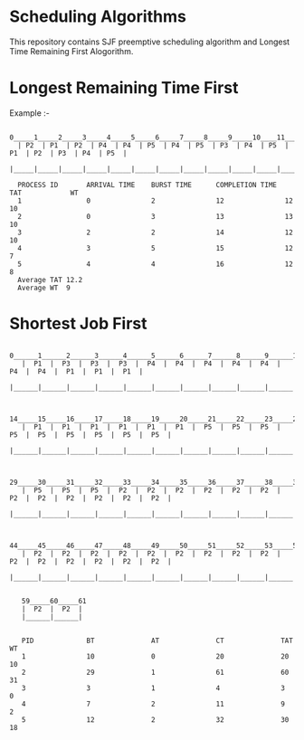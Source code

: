 # Scheduling Algorithms
This repository contains SJF preemptive scheduling algorithm and Longest Time Remaining First Alogorithm.

# Longest Remaining Time First
Example :- 

      0_____1_____2_____3_____4_____5_____6_____7_____8_____9_____10____11____12____13____14____15____16
      | P2  | P1  | P2  | P4  | P4  | P5  | P4  | P5  | P3  | P4  | P5  | P1  | P2  | P3  | P4  | P5  |
      |_____|_____|_____|_____|_____|_____|_____|_____|_____|_____|_____|_____|_____|_____|_____|_____|

      PROCESS ID       ARRIVAL TIME    BURST TIME      COMPLETION TIME  TAT            WT
      1                0               2               12               12             10
      2                0               3               13               13             10
      3                2               2               14               12             10
      4                3               5               15               12             7
      5                4               4               16               12             8
      Average TAT 12.2
      Average WT  9


# Shortest Job First


       0______1______2______3______4______5______6______7______8______9______10_____11_____12_____13_____
       |  P1  |  P3  |  P3  |  P3  |  P4  |  P4  |  P4  |  P4  |  P4  |  P4  |  P4  |  P1  |  P1  |  P1  |
       |______|______|______|______|______|______|______|______|______|______|______|______|______|______|


       14_____15_____16_____17_____18_____19_____20_____21_____22_____23_____24_____25_____26_____27_____28_____
       |  P1  |  P1  |  P1  |  P1  |  P1  |  P1  |  P5  |  P5  |  P5  |  P5  |  P5  |  P5  |  P5  |  P5  |  P5  |
       |______|______|______|______|______|______|______|______|______|______|______|______|______|______|______|


       29_____30_____31_____32_____33_____34_____35_____36_____37_____38_____39_____40_____41_____42_____43_____
       |  P5  |  P5  |  P5  |  P2  |  P2  |  P2  |  P2  |  P2  |  P2  |  P2  |  P2  |  P2  |  P2  |  P2  |  P2  |
       |______|______|______|______|______|______|______|______|______|______|______|______|______|______|______|


       44_____45_____46_____47_____48_____49_____50_____51_____52_____53_____54_____55_____56_____57_____58_____
       |  P2  |  P2  |  P2  |  P2  |  P2  |  P2  |  P2  |  P2  |  P2  |  P2  |  P2  |  P2  |  P2  |  P2  |  P2  |
       |______|______|______|______|______|______|______|______|______|______|______|______|______|______|______|


       59_____60_____61
       |  P2  |  P2  |
       |______|______|


       PID             BT              AT              CT              TAT             WT
       1               10              0               20              20              10
       2               29              1               61              60              31
       3               3               1               4               3               0
       4               7               2               11              9               2
       5               12              2               32              30              18
